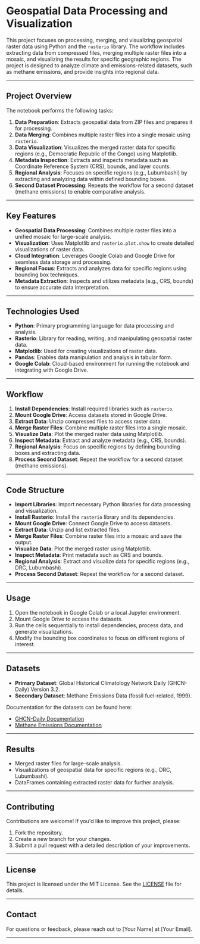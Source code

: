 # **Geospatial Data Processing and Visualization**

This project focuses on processing, merging, and visualizing geospatial raster data using Python and the `rasterio` library. The workflow includes extracting data from compressed files, merging multiple raster files into a mosaic, and visualizing the results for specific geographic regions. The project is designed to analyze climate and emissions-related datasets, such as methane emissions, and provide insights into regional data.

---

## **Project Overview**

The notebook performs the following tasks:
1. **Data Preparation**: Extracts geospatial data from ZIP files and prepares it for processing.
2. **Data Merging**: Combines multiple raster files into a single mosaic using `rasterio`.
3. **Data Visualization**: Visualizes the merged raster data for specific regions (e.g., Democratic Republic of the Congo) using Matplotlib.
4. **Metadata Inspection**: Extracts and inspects metadata such as Coordinate Reference System (CRS), bounds, and layer counts.
5. **Regional Analysis**: Focuses on specific regions (e.g., Lubumbashi) by extracting and analyzing data within defined bounding boxes.
6. **Second Dataset Processing**: Repeats the workflow for a second dataset (methane emissions) to enable comparative analysis.

---

## **Key Features**
- **Geospatial Data Processing**: Combines multiple raster files into a unified mosaic for large-scale analysis.
- **Visualization**: Uses Matplotlib and `rasterio.plot.show` to create detailed visualizations of raster data.
- **Cloud Integration**: Leverages Google Colab and Google Drive for seamless data storage and processing.
- **Regional Focus**: Extracts and analyzes data for specific regions using bounding box techniques.
- **Metadata Extraction**: Inspects and utilizes metadata (e.g., CRS, bounds) to ensure accurate data interpretation.

---

## **Technologies Used**
- **Python**: Primary programming language for data processing and analysis.
- **Rasterio**: Library for reading, writing, and manipulating geospatial raster data.
- **Matplotlib**: Used for creating visualizations of raster data.
- **Pandas**: Enables data manipulation and analysis in tabular form.
- **Google Colab**: Cloud-based environment for running the notebook and integrating with Google Drive.

---

## **Workflow**
1. **Install Dependencies**: Install required libraries such as `rasterio`.
2. **Mount Google Drive**: Access datasets stored in Google Drive.
3. **Extract Data**: Unzip compressed files to access raster data.
4. **Merge Raster Files**: Combine multiple raster files into a single mosaic.
5. **Visualize Data**: Plot the merged raster data using Matplotlib.
6. **Inspect Metadata**: Extract and analyze metadata (e.g., CRS, bounds).
7. **Regional Analysis**: Focus on specific regions by defining bounding boxes and extracting data.
8. **Process Second Dataset**: Repeat the workflow for a second dataset (methane emissions).

---

## **Code Structure**
- **Import Libraries**: Import necessary Python libraries for data processing and visualization.
- **Install Rasterio**: Install the `rasterio` library and its dependencies.
- **Mount Google Drive**: Connect Google Drive to access datasets.
- **Extract Data**: Unzip and list extracted files.
- **Merge Raster Files**: Combine raster files into a mosaic and save the output.
- **Visualize Data**: Plot the merged raster using Matplotlib.
- **Inspect Metadata**: Print metadata such as CRS and bounds.
- **Regional Analysis**: Extract and visualize data for specific regions (e.g., DRC, Lubumbashi).
- **Process Second Dataset**: Repeat the workflow for a second dataset.

---

## **Usage**
1. Open the notebook in Google Colab or a local Jupyter environment.
2. Mount Google Drive to access the datasets.
3. Run the cells sequentially to install dependencies, process data, and generate visualizations.
4. Modify the bounding box coordinates to focus on different regions of interest.

---

## **Datasets**
- **Primary Dataset**: Global Historical Climatology Network Daily (GHCN-Daily) Version 3.2.
- **Secondary Dataset**: Methane Emissions Data (fossil fuel-related, 1999).

Documentation for the datasets can be found here:
- [GHCN-Daily Documentation](https://catalog.data.gov/dataset/global-historical-climatology-network-daily-ghcn-daily-version-3-2)
- [Methane Emissions Documentation](https://earth.gov/ghgcenter/data-catalog/tm54dvar-ch4flux-monthgrid-v1)

---

## **Results**
- Merged raster files for large-scale analysis.
- Visualizations of geospatial data for specific regions (e.g., DRC, Lubumbashi).
- DataFrames containing extracted raster data for further analysis.

---

## **Contributing**
Contributions are welcome! If you'd like to improve this project, please:
1. Fork the repository.
2. Create a new branch for your changes.
3. Submit a pull request with a detailed description of your improvements.

---

## **License**
This project is licensed under the MIT License. See the [LICENSE](LICENSE) file for details.

---

## **Contact**
For questions or feedback, please reach out to [Your Name] at [Your Email].

---
